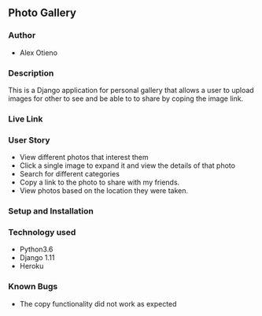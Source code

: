 ## Photo Gallery

### Author
* Alex Otieno
### Description
This is a Django application for personal gallery that allows a user to upload images for other to see and be able to to share by coping the image link.
### Live Link

### User Story
* View different photos that interest them
* Click a single image to expand it and view the details of that photo
* Search for different categories
* Copy a link to the photo to share with my friends.
* View photos based on the location they were taken.

### Setup and Installation
### Technology used
* Python3.6
* Django 1.11
* Heroku

### Known Bugs
* The copy functionality did not work as expected
